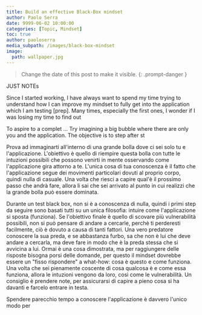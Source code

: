 ```yaml
---
title: Build an effective Black-Box mindset
author: Paolo Serra
date: 9999-06-02 10:00:00
categories: [Topic, Mindset]
toc: true
author: paoloserra
media_subpath: /images/black-box-mindset
image:
  path: wallpaper.jpg
---
```


> Change the date of this post to make it visible.
{: .prompt-danger }

 JUST NOTEs

Since I started working, I have always want to spend my time trying to understand how I can improve my mindset to fully get into the application which I am testing [prep]. Many times, especially the first ones, I wonder if I was losing my time to find out 

To aspire to a complet ... Try imagining a big bubble where there are only you and the application. The objective is to step after st

Prova ad immaginarti all'interno di una grande bolla dove ci sei solo tu e l'applicazione. L'obiettivo è quello di riempire questa bolla con tutte le intuzioni possibili che possono venirti in mente osservando come l'applicazione gira attorno a te. L'unica cosa di tua conoscenza è il fatto che l'applicazione segue dei movimenti particolari dovuti al proprio corpo, quindi nulla di casuale. Una volta che riesci a capire qual'è il prossimo passo che andrà fare, allora li sai che sei arrivato al punto in cui realizzi che la grande bolla può essere dominata. 

Durante un test black box, non si è a conoscenza di nulla, quindi i primi step da seguire sono basati tutti su un unica filosofia: intuire come l'applicazione si sposta (funziona). Se l'obiettivo finale è quello di scovare più vulnerabilità possibili, non si può pensare di andare a cercarle, perchè ti perderesti facilmente, ciò è dovuto a causa di tanti fattori. Una vero predatore conoscere la sua preda, e se abbastanza furbo, sa che non è lui che deve andare a cercarla, ma deve fare in modo che è la preda stessa che si avvicina a lui.  Ormai è una cosa dimostrata, ma per raggiungere delle risposte bisogna porsi delle domande, per questo il mindset dovrebbe essere un "fisso rispondere" a what-how: cosa è questo e come funziona. Una volta che sei pienamente coscente di cosa qualcosa è e come essa funziona, allora le intuzioni vengono da loro, così come le vulnerabilità. Un consiglio è prendere note, per assicurarsi di capire a pieno cosa si ha davanti e farcelo entrare in testa. 

Spendere parecchio tempo a conoscere l'applicazione è davvero l'unico modo per 

